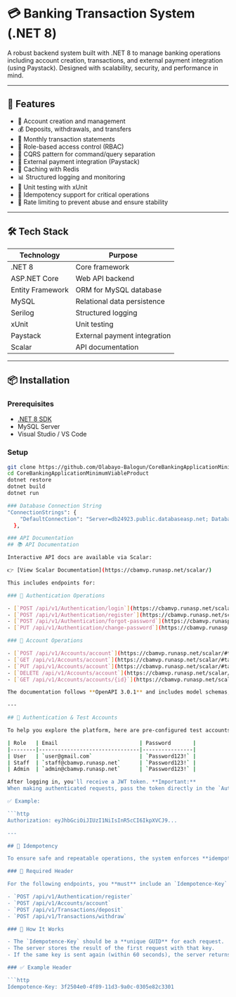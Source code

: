 # 💳 Banking Transaction System (.NET 8)

A robust backend system built with .NET 8 to manage banking operations including account creation, transactions, and external payment integration (using Paystack). Designed with scalability, security, and performance in mind.

---

## 🚀 Features

- 🏦 Account creation and management  
- 💰 Deposits, withdrawals, and transfers  
- 📄 Monthly transaction statements  
- 🔐 Role-based access control (RBAC)  
- 🔄 CQRS pattern for command/query separation  
- 🔗 External payment integration (Paystack)  
- 🧠 Caching with Redis  
- 📊 Structured logging and monitoring  
- 🧪 Unit testing with xUnit  
- 🔁 Idempotency support for critical operations  
- 🚦 Rate limiting to prevent abuse and ensure stability   

---

## 🛠️ Tech Stack

| Technology        | Purpose                              |
|------------------|---------------------------------------|
| .NET 8           | Core framework                        |
| ASP.NET Core     | Web API backend                       |
| Entity Framework | ORM for MySQL database                |
| MySQL            | Relational data persistence           |
| Serilog          | Structured logging                    |
| xUnit            | Unit testing                          |
| Paystack         | External payment integration          |
| Scalar           | API documentation                     |

---

## 📦 Installation

### Prerequisites

- [.NET 8 SDK](https://dotnet.microsoft.com/en-us/download/dotnet/8.0)  
- MySQL Server  
- Visual Studio / VS Code  

### Setup

```bash
git clone https://github.com/Olabayo-Balogun/CoreBankingApplicationMinimumViableProduct.git
cd CoreBankingApplicationMinimumViableProduct
dotnet restore
dotnet build
dotnet run

### Database Connection String
"ConnectionStrings": {
    "DefaultConnection": "Server=db24923.public.databaseasp.net; Database=db24923; User Id=db24923; Password=Pp8!6#oKNy7%; Encrypt=True; TrustServerCertificate=True; MultipleActiveResultSets=True; Min Pool Size=5; Max Pool Size=100; Connection Timeout=30"
  },

### API Documentation
## 📚 API Documentation

Interactive API docs are available via Scalar:

👉 [View Scalar Documentation](https://cbamvp.runasp.net/scalar/)

This includes endpoints for:

### 🔐 Authentication Operations

- [`POST /api/v1/Authentication/login`](https://cbamvp.runasp.net/scalar/#tag/authentication/post/api/v1/Authentication/login)  
- [`POST /api/v1/Authentication/register`](https://cbamvp.runasp.net/scalar/#tag/authentication/post/api/v1/Authentication/register)  
- [`POST /api/v1/Authentication/forgot-password`](https://cbamvp.runasp.net/scalar/#tag/authentication/post/api/v1/Authentication/forgot-password)  
- [`PUT /api/v1/Authentication/change-password`](https://cbamvp.runasp.net/scalar/#tag/authentication/put/api/v1/Authentication/change-password)  

### 🏦 Account Operations

- [`POST /api/v1/Accounts/account`](https://cbamvp.runasp.net/scalar/#tag/accounts/post/api/v1/Accounts/account)  
- [`GET /api/v1/Accounts/account`](https://cbamvp.runasp.net/scalar/#tag/accounts/get/api/v1/Accounts/account)  
- [`PUT /api/v1/Accounts/account`](https://cbamvp.runasp.net/scalar/#tag/accounts/put/api/v1/Accounts/account)  
- [`DELETE /api/v1/Accounts/account`](https://cbamvp.runasp.net/scalar/#tag/accounts/delete/api/v1/Accounts/account)  
- [`GET /api/v1/Accounts/accounts/{id}`](https://cbamvp.runasp.net/scalar/#tag/accounts/get/api/v1/Accounts/accounts/{id})  

The documentation follows **OpenAPI 3.0.1** and includes model schemas, request/response formats, and error codes.

---

## 🔐 Authentication & Test Accounts

To help you explore the platform, here are pre-configured test accounts for each role:

| Role   | Email                          | Password       |
|--------|--------------------------------|----------------|
| User   | `user@gmail.com`               | `Password123!` |
| Staff  | `staff@cbamvp.runasp.net`      | `Password123!` |
| Admin  | `admin@cbamvp.runasp.net`      | `Password123!` |

After logging in, you'll receive a JWT token. **Important:**  
When making authenticated requests, pass the token directly in the `Authorization` header **without** the `"Bearer "` prefix.

✅ Example:

```http
Authorization: eyJhbGciOiJIUzI1NiIsInR5cCI6IkpXVCJ9...

---

## 🔁 Idempotency

To ensure safe and repeatable operations, the system enforces **idempotency** on critical endpoints. This prevents duplicate processing of requests—especially useful in cases of network retries or accidental resubmissions.

### 📌 Required Header

For the following endpoints, you **must** include an `Idempotence-Key` header:

- `POST /api/v1/Authentication/register`
- `POST /api/v1/Accounts/account`
- `POST /api/v1/Transactions/deposit`
- `POST /api/v1/Transactions/withdraw`

### 🧠 How It Works

- The `Idempotence-Key` should be a **unique GUID** for each request.
- The server stores the result of the first request with that key.
- If the same key is sent again (within 60 seconds), the server returns the original response without reprocessing.

### ✅ Example Header

```http
Idempotence-Key: 3f2504e0-4f89-11d3-9a0c-0305e82c3301
